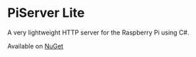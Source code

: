 PiServer Lite
===========

A very lightweight HTTP server for the Raspberry Pi using C#.

Available on [NuGet](https://www.nuget.org/packages/piserverlite)
